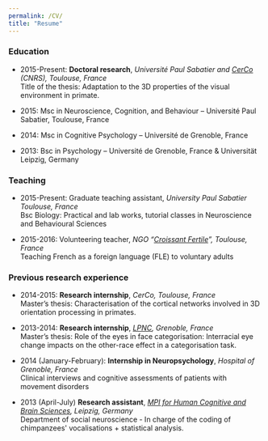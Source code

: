 ```yaml
---
permalink: /CV/
title: "Resume"
---
```

<!--
#A more detailed version of this CV can be found [here](https://github.com/yseulthb/yseulthb.github.io/blob/master/images/CV_YHB.pdf).
-->
### Education
* 2015-Present: **Doctoral research**, *Université Paul Sabatier and [CerCo](http://www.cerco.ups-tlse.fr/3D-space-and-context-ECO-3D?lang=fr) (CNRS), Toulouse, France*<br /> 
Title of the thesis: Adaptation to the 3D properties of the visual environment in primate.

* 2015: Msc in Neuroscience, Cognition, and Behaviour – Université Paul Sabatier, Toulouse, France
<!-- Attended courses: Cognition, spatial cognition, sensory systems, neuroethology, collective behaviour, behavioural ecology, applied statistics -->

* 2014: Msc in Cognitive Psychology – Université de Grenoble, France
<!-- Attended courses: Visual cognition, memory, neurology and neuropsychology,psycholinguistics, movement planning and control, applied statistics -->

* 2013: Bsc in Psychology – Université de Grenoble, France & Universität Leipzig, Germany

<!--(Funded by the University Paul Sabatier, Toulouse). Supervisor: Benoit Cottereau, CNRS researcher-->

<!-- Brief synopsis:
Stereovision refers to our ability to perceive the tridimensional (3D) structure of our environment from the bidimensional images that are projected on our retinas. In primates, it is considered to have contributed to the emergence of fine motor skills, such as reaching and grasping objects, by giving precise information about the position and form of the objects that are in our environment.
Surprisingly, despite the work dedicated to the development of those technologies, artificial models of stereovision are still far from reaching such performances, their main limit being that their preestablished approaches that are not able to adapt to the different environmental properties.
The main purpose of this project is, thus, to provide a better understanding of how the visual system in primates adapts to the 3D properties of our environment. We intend to study the relation between the 3D properties of our environment and cortical responses to those properties at a macroscopic level, by conducting functional neuroimaging studies.
Those data will then be used to model stereoscopic vision with the aim of developing artificial vision systems that will be able to learn to detect those 3D properties without supervision.
-->

### Teaching
* 2015-Present: Graduate teaching assistant, *University Paul Sabatier Toulouse, France*<br />
Bsc Biology: Practical and lab works, tutorial classes in Neuroscience and Behavioural Sciences
 <!--  Behavioural ecology (mating behaviour in guppy fish, methodology)
   Behavioural neuroscience (pain, stress)
   Nervous and cerebral functions (vision, cortical functions, electrophysiological techniques)
   Neurophysiology (vestibular system) -->

* 2015-2016: Volunteering teacher, *NGO “[Croissant Fertile](http://www.croissantfertile.fr/)”, Toulouse, France*<br />
Teaching French as a foreign language (FLE) to voluntary adults

<!-- * 2011 (June-October): Tutor and Student Mentor for first-year students in Psychology, *University of Grenoble, France*<br />
Student Mentor (several weeks): Guiding the new students to find their way on the campus, helping them to get integrated
Student Tutor (a few hours): Helping students to get ready for their exams -->

### Previous research experience
* 2014-2015: **Research internship**, *CerCo, Toulouse, France*<br />
Master’s thesis: Characterisation of the cortical networks involved in 3D orientation processing in primates.

* 2013-2014: **Research internship**, *[LPNC](http://lpnc.univ-grenoble-alpes.fr/?lang=en), Grenoble, France*<br />
Master’s thesis: Role of the eyes in face categorisation: Interracial eye change impacts on the other-race effect in a categorisation task.

* 2014 (January-February): **Internship in Neuropsychology**, *Hospital of Grenoble, France*<br />
Clinical interviews and cognitive assessments of patients with movement disorders

* 2013 (April-July) **Research assistant**, *[MPI for Human Cognitive and Brain Sciences](https://www.cbs.mpg.de/), Leipzig, Germany*<br />
Department of social neuroscience - In charge of the coding of chimpanzees' vocalisations + statistical analysis. 


<!-- ## Additional skills

* Computer skills: Matlab (intermediate), SPM12 (intermediate), R programming (intermediate), EventIDE and E-Prime (stimulus presentation software), SPSS, Avisoft, Microsoft Office (Word, Powerpoint, Excel), Linux (Ubuntu), Mac OS (until OS X)
* Project management: Organising lab events, such as the Lab day or the annual winter school
* Languages: French (native), English (Toefl iBT: 104/120), German (very good command in speaking, level B2), Spanish (good command in speaking, level B1) -->
